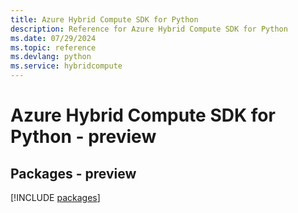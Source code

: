 ```yaml
---
title: Azure Hybrid Compute SDK for Python
description: Reference for Azure Hybrid Compute SDK for Python
ms.date: 07/29/2024
ms.topic: reference
ms.devlang: python
ms.service: hybridcompute
---
```

# Azure Hybrid Compute SDK for Python - preview
## Packages - preview
[!INCLUDE [packages](hybrid-compute-index.md)]